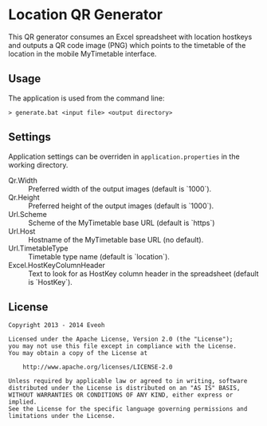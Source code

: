 Location QR Generator
=====================

This QR generator consumes an Excel spreadsheet with location hostkeys and outputs a QR code image (PNG) which points to the timetable of the location in the mobile MyTimetable interface.

Usage
-----

The application is used from the command line:
```
> generate.bat <input file> <output directory>
```

Settings
--------

Application settings can be overriden in `application.properties` in the working directory.

<dl>
<dt>Qr.Width
<dd>Preferred width of the output images (default is `1000`).

<dt>Qr.Height
<dd>Preferred height of the output images (default is `1000`).

<dt>Url.Scheme
<dd>Scheme of the MyTimetable base URL (default is `https`)

<dt>Url.Host
<dd>Hostname of the MyTimetable base URL (no default).

<dt>Url.TimetableType
<dd>Timetable type name (default is `location`).

<dt>Excel.HostKeyColumnHeader
<dd>Text to look for as HostKey column header in the spreadsheet (default is `HostKey`).
</dd>

License
-------

    Copyright 2013 - 2014 Eveoh

    Licensed under the Apache License, Version 2.0 (the "License");
    you may not use this file except in compliance with the License.
    You may obtain a copy of the License at

        http://www.apache.org/licenses/LICENSE-2.0

    Unless required by applicable law or agreed to in writing, software
    distributed under the License is distributed on an "AS IS" BASIS,
    WITHOUT WARRANTIES OR CONDITIONS OF ANY KIND, either express or implied.
    See the License for the specific language governing permissions and
    limitations under the License.
